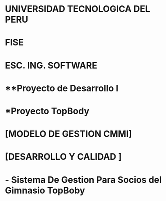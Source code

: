 # UNIVERSIDAD TECNOLOGICA DEL PERU
# FISE
# ESC. ING. SOFTWARE
# 
# **Proyecto de Desarrollo I
#  *Proyecto TopBody
#   [MODELO DE GESTION CMMI]
#     [DESARROLLO Y CALIDAD ]
#
#     -  Sistema De Gestion Para Socios del Gimnasio TopBoby
#
#
#
